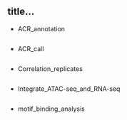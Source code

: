 ## title...

* ACR_annotation
	~~~
* ACR_call
	~~~
* Correlation_replicates
	~~~
* Integrate_ATAC-seq_and_RNA-seq
	~~~
* motif_binding_analysis
	~~~